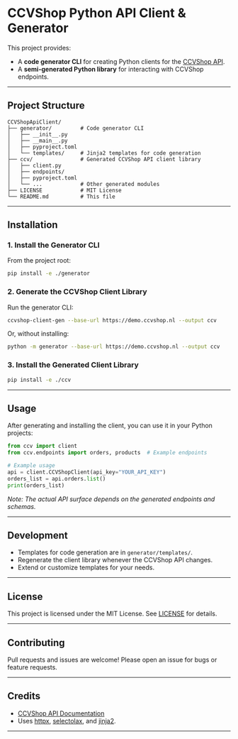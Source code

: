 # CCVShop Python API Client & Generator

This project provides:
- A **code generator CLI** for creating Python clients for the [CCVShop API](https://demo.ccvshop.nl/API/Docs/).
- A **semi-generated Python library** for interacting with CCVShop endpoints.

---

## Project Structure

```
CCVShopApiClient/
├── generator/         # Code generator CLI
│   ├── __init__.py
│   ├── __main__.py
│   ├── pyproject.toml
│   └── templates/     # Jinja2 templates for code generation
├── ccv/               # Generated CCVShop API client library
│   ├── client.py
│   ├── endpoints/
│   ├── pyproject.toml
│   └── ...            # Other generated modules
├── LICENSE            # MIT License
└── README.md          # This file
```

---

## Installation

### 1. Install the Generator CLI

From the project root:

```bash
pip install -e ./generator
```

### 2. Generate the CCVShop Client Library

Run the generator CLI:

```bash
ccvshop-client-gen --base-url https://demo.ccvshop.nl --output ccv
```

Or, without installing:

```bash
python -m generator --base-url https://demo.ccvshop.nl --output ccv
```

### 3. Install the Generated Client Library

```bash
pip install -e ./ccv
```

---

## Usage

After generating and installing the client, you can use it in your Python projects:

```python
from ccv import client
from ccv.endpoints import orders, products  # Example endpoints

# Example usage
api = client.CCVShopClient(api_key="YOUR_API_KEY")
orders_list = api.orders.list()
print(orders_list)
```

_Note: The actual API surface depends on the generated endpoints and schemas._

---

## Development

- Templates for code generation are in `generator/templates/`.
- Regenerate the client library whenever the CCVShop API changes.
- Extend or customize templates for your needs.

---

## License

This project is licensed under the MIT License. See [LICENSE](./LICENSE) for details.

---

## Contributing

Pull requests and issues are welcome! Please open an issue for bugs or feature requests.

---

## Credits

- [CCVShop API Documentation](https://demo.ccvshop.nl/API/Docs/)
- Uses [httpx](https://www.python-httpx.org/), [selectolax](https://github.com/rushter/selectolax), and [jinja2](https://jinja.palletsprojects.com/).

---